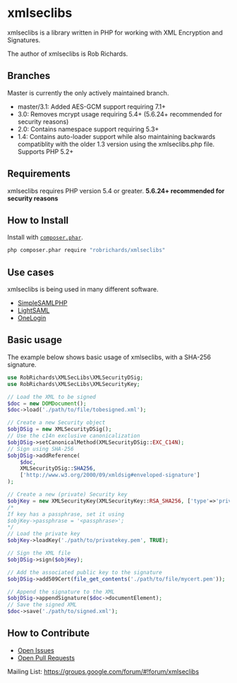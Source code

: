 # xmlseclibs 

xmlseclibs is a library written in PHP for working with XML Encryption and Signatures.

The author of xmlseclibs is Rob Richards.

## Branches
Master is currently the only actively maintained branch.
* master/3.1: Added AES-GCM support requiring 7.1+
* 3.0: Removes mcrypt usage requiring 5.4+ (5.6.24+ recommended for security reasons)
* 2.0: Contains namespace support requiring 5.3+
* 1.4: Contains auto-loader support while also maintaining backwards compatiblity with the older 1.3 version using the xmlseclibs.php file. Supports PHP 5.2+

## Requirements

xmlseclibs requires PHP version 5.4 or greater. **5.6.24+ recommended for security reasons**


## How to Install

Install with [`composer.phar`](http://getcomposer.org).

```sh
php composer.phar require "robrichards/xmlseclibs"
```


## Use cases

xmlseclibs is being used in many different software.

* [SimpleSAMLPHP](https://github.com/simplesamlphp/simplesamlphp)
* [LightSAML](https://github.com/lightsaml/lightsaml)
* [OneLogin](https://github.com/onelogin/php-saml)

## Basic usage

The example below shows basic usage of xmlseclibs, with a SHA-256 signature.

```php
use RobRichards\XMLSecLibs\XMLSecurityDSig;
use RobRichards\XMLSecLibs\XMLSecurityKey;

// Load the XML to be signed
$doc = new DOMDocument();
$doc->load('./path/to/file/tobesigned.xml');

// Create a new Security object 
$objDSig = new XMLSecurityDSig();
// Use the c14n exclusive canonicalization
$objDSig->setCanonicalMethod(XMLSecurityDSig::EXC_C14N);
// Sign using SHA-256
$objDSig->addReference(
    $doc, 
    XMLSecurityDSig::SHA256, 
    ['http://www.w3.org/2000/09/xmldsig#enveloped-signature']
);

// Create a new (private) Security key
$objKey = new XMLSecurityKey(XMLSecurityKey::RSA_SHA256, ['type'=>'private']);
/*
If key has a passphrase, set it using
$objKey->passphrase = '<passphrase>';
*/
// Load the private key
$objKey->loadKey('./path/to/privatekey.pem', TRUE);

// Sign the XML file
$objDSig->sign($objKey);

// Add the associated public key to the signature
$objDSig->add509Cert(file_get_contents('./path/to/file/mycert.pem'));

// Append the signature to the XML
$objDSig->appendSignature($doc->documentElement);
// Save the signed XML
$doc->save('./path/to/signed.xml');
```

## How to Contribute

* [Open Issues](https://github.com/robrichards/xmlseclibs/issues)
* [Open Pull Requests](https://github.com/robrichards/xmlseclibs/pulls)

Mailing List: https://groups.google.com/forum/#!forum/xmlseclibs
